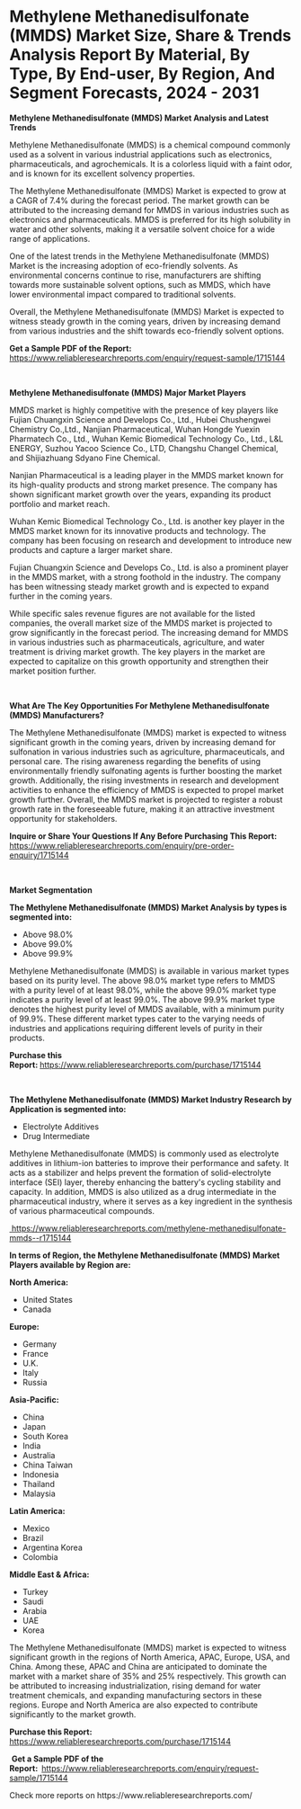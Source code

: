 <p><h1>Methylene Methanedisulfonate (MMDS) Market Size, Share & Trends Analysis Report By Material, By Type, By End-user, By Region, And Segment Forecasts, 2024 - 2031</h1></p><p><strong>Methylene Methanedisulfonate (MMDS) Market Analysis and Latest Trends</strong></p>
<p><p>Methylene Methanedisulfonate (MMDS) is a chemical compound commonly used as a solvent in various industrial applications such as electronics, pharmaceuticals, and agrochemicals. It is a colorless liquid with a faint odor, and is known for its excellent solvency properties.</p><p>The Methylene Methanedisulfonate (MMDS) Market is expected to grow at a CAGR of 7.4% during the forecast period. The market growth can be attributed to the increasing demand for MMDS in various industries such as electronics and pharmaceuticals. MMDS is preferred for its high solubility in water and other solvents, making it a versatile solvent choice for a wide range of applications.</p><p>One of the latest trends in the Methylene Methanedisulfonate (MMDS) Market is the increasing adoption of eco-friendly solvents. As environmental concerns continue to rise, manufacturers are shifting towards more sustainable solvent options, such as MMDS, which have lower environmental impact compared to traditional solvents.</p><p>Overall, the Methylene Methanedisulfonate (MMDS) Market is expected to witness steady growth in the coming years, driven by increasing demand from various industries and the shift towards eco-friendly solvent options.</p></p>
<p><strong>Get a Sample PDF of the Report:&nbsp;</strong> <a href="https://www.reliableresearchreports.com/enquiry/request-sample/1715144">https://www.reliableresearchreports.com/enquiry/request-sample/1715144</a></p>
<p>&nbsp;</p>
<p><strong>Methylene Methanedisulfonate (MMDS) Major Market Players</strong></p>
<p><p>MMDS market is highly competitive with the presence of key players like Fujian Chuangxin Science and Develops Co., Ltd., Hubei Chushengwei Chemistry Co.,Ltd., Nanjian Pharmaceutical, Wuhan Hongde Yuexin Pharmatech Co., Ltd., Wuhan Kemic Biomedical Technology Co., Ltd., L&L ENERGY, Suzhou Yacoo Science Co., LTD, Changshu Changel Chemical, and Shijiazhuang Sdyano Fine Chemical.</p><p>Nanjian Pharmaceutical is a leading player in the MMDS market known for its high-quality products and strong market presence. The company has shown significant market growth over the years, expanding its product portfolio and market reach.</p><p>Wuhan Kemic Biomedical Technology Co., Ltd. is another key player in the MMDS market known for its innovative products and technology. The company has been focusing on research and development to introduce new products and capture a larger market share.</p><p>Fujian Chuangxin Science and Develops Co., Ltd. is also a prominent player in the MMDS market, with a strong foothold in the industry. The company has been witnessing steady market growth and is expected to expand further in the coming years.</p><p>While specific sales revenue figures are not available for the listed companies, the overall market size of the MMDS market is projected to grow significantly in the forecast period. The increasing demand for MMDS in various industries such as pharmaceuticals, agriculture, and water treatment is driving market growth. The key players in the market are expected to capitalize on this growth opportunity and strengthen their market position further.</p></p>
<p>&nbsp;</p>
<p><strong>What Are The Key Opportunities For Methylene Methanedisulfonate (MMDS) Manufacturers?</strong></p>
<p><p>The Methylene Methanedisulfonate (MMDS) market is expected to witness significant growth in the coming years, driven by increasing demand for sulfonation in various industries such as agriculture, pharmaceuticals, and personal care. The rising awareness regarding the benefits of using environmentally friendly sulfonating agents is further boosting the market growth. Additionally, the rising investments in research and development activities to enhance the efficiency of MMDS is expected to propel market growth further. Overall, the MMDS market is projected to register a robust growth rate in the foreseeable future, making it an attractive investment opportunity for stakeholders.</p></p>
<p><strong>Inquire or Share Your Questions If Any Before Purchasing This Report:</strong> <a href="https://www.reliableresearchreports.com/enquiry/pre-order-enquiry/1715144">https://www.reliableresearchreports.com/enquiry/pre-order-enquiry/1715144</a></p>
<p>&nbsp;</p>
<p><strong>Market Segmentation</strong></p>
<p><strong>The Methylene Methanedisulfonate (MMDS) Market Analysis by types is segmented into:</strong></p>
<p><ul><li>Above 98.0%</li><li>Above 99.0%</li><li>Above 99.9%</li></ul></p>
<p><p>Methylene Methanedisulfonate (MMDS) is available in various market types based on its purity level. The above 98.0% market type refers to MMDS with a purity level of at least 98.0%, while the above 99.0% market type indicates a purity level of at least 99.0%. The above 99.9% market type denotes the highest purity level of MMDS available, with a minimum purity of 99.9%. These different market types cater to the varying needs of industries and applications requiring different levels of purity in their products.</p></p>
<p><strong>Purchase this Report:&nbsp;</strong><a href="https://www.reliableresearchreports.com/purchase/1715144">https://www.reliableresearchreports.com/purchase/1715144</a></p>
<p>&nbsp;</p>
<p><strong>The Methylene Methanedisulfonate (MMDS) Market Industry Research by Application is segmented into:</strong></p>
<p><ul><li>Electrolyte Additives</li><li>Drug Intermediate</li></ul></p>
<p><p>Methylene Methanedisulfonate (MMDS) is commonly used as electrolyte additives in lithium-ion batteries to improve their performance and safety. It acts as a stabilizer and helps prevent the formation of solid-electrolyte interface (SEI) layer, thereby enhancing the battery's cycling stability and capacity. In addition, MMDS is also utilized as a drug intermediate in the pharmaceutical industry, where it serves as a key ingredient in the synthesis of various pharmaceutical compounds.</p></p>
<p><a href="https://www.reliableresearchreports.com/methylene-methanedisulfonate-mmds--r1715144">&nbsp;https://www.reliableresearchreports.com/methylene-methanedisulfonate-mmds--r1715144</a></p>
<p><strong>In terms of Region, the Methylene Methanedisulfonate (MMDS) Market Players available by Region are:</strong></p>
<p>
    <p> <strong> North America: </strong>
        <ul>
            <li>United States</li>
            <li>Canada</li>
        </ul>
        </p> 
    <p> <strong> Europe: </strong>
        <ul>
            <li>Germany</li>
            <li>France</li>
            <li>U.K.</li>
            <li>Italy</li>
            <li>Russia</li>
        </ul>
        </p> 
    <p> <strong> Asia-Pacific: </strong>
        <ul>
            <li>China</li>
            <li>Japan</li>
            <li>South Korea</li>
            <li>India</li>
            <li>Australia</li>
            <li>China Taiwan</li>
            <li>Indonesia</li>
            <li>Thailand</li>
            <li>Malaysia</li>
        </ul>
        </p> 
    <p> <strong> Latin America: </strong>
        <ul>
            <li>Mexico</li>
            <li>Brazil</li>
            <li>Argentina Korea</li>
            <li>Colombia</li>
        </ul>
        </p> 
    <p> <strong> Middle East & Africa: </strong>
        <ul>
            <li>Turkey</li>
            <li>Saudi</li>
            <li>Arabia</li>
            <li>UAE</li>
            <li>Korea</li>
        </ul>
    </p>
    </p>
<p><p>The Methylene Methanedisulfonate (MMDS) market is expected to witness significant growth in the regions of North America, APAC, Europe, USA, and China. Among these, APAC and China are anticipated to dominate the market with a market share of 35% and 25% respectively. This growth can be attributed to increasing industrialization, rising demand for water treatment chemicals, and expanding manufacturing sectors in these regions. Europe and North America are also expected to contribute significantly to the market growth.</p></p>
<p><strong>Purchase this Report: </strong><a href="https://www.reliableresearchreports.com/purchase/1715144">https://www.reliableresearchreports.com/purchase/1715144</a></p>
<p>&nbsp;<strong>Get a Sample PDF of the Report:&nbsp;&nbsp;</strong><a href="https://www.reliableresearchreports.com/enquiry/request-sample/1715144">https://www.reliableresearchreports.com/enquiry/request-sample/1715144</a></p>
<p><strong></strong></p>
<p>Check more reports on https://www.reliableresearchreports.com/</p>